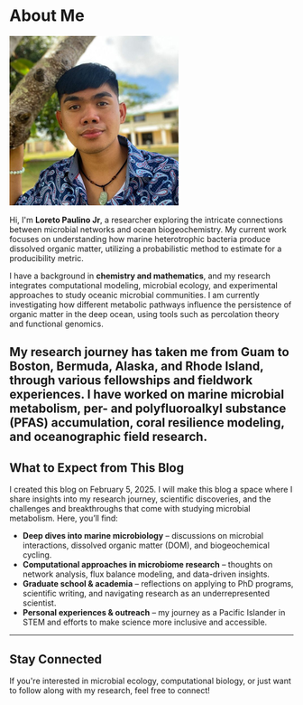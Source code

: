 # About Me  

<img src="assets/PhotogromGuam.jpeg" alt="PhotogromGuam" width="300">

Hi, I'm **Loreto Paulino Jr**, a researcher exploring the intricate connections between microbial networks and ocean biogeochemistry. My current work focuses on understanding how marine heterotrophic bacteria produce dissolved organic matter, utilizing a probabilistic method to estimate for a producibility metric. 

I have a background in **chemistry and mathematics**, and my research integrates computational modeling, microbial ecology, and experimental approaches to study oceanic microbial communities. I am currently investigating how different metabolic pathways influence the persistence of organic matter in the deep ocean, using tools such as percolation theory and functional genomics.

My research journey has taken me from **Guam to Boston, Bermuda, Alaska, and Rhode Island**, through various fellowships and fieldwork experiences. I have worked on marine microbial metabolism, per- and polyfluoroalkyl substance (PFAS) accumulation, coral resilience modeling, and oceanographic field research.
---

## What to Expect from This Blog  

I created this blog  on February 5, 2025. I will make this blog a space where I share insights into my research journey, scientific discoveries, and the challenges and breakthroughs that come with studying microbial metabolism. Here, you’ll find:  

- **Deep dives into marine microbiology** – discussions on microbial interactions, dissolved organic matter (DOM), and biogeochemical cycling.  
- **Computational approaches in microbiome research** – thoughts on network analysis, flux balance modeling, and data-driven insights.  
- **Graduate school & academia** – reflections on applying to PhD programs, scientific writing, and navigating research as an underrepresented scientist.  
- **Personal experiences & outreach** – my journey as a Pacific Islander in STEM and efforts to make science more inclusive and accessible.  

---

## Stay Connected  

If you're interested in microbial ecology, computational biology, or just want to follow along with my research, feel free to connect!  

